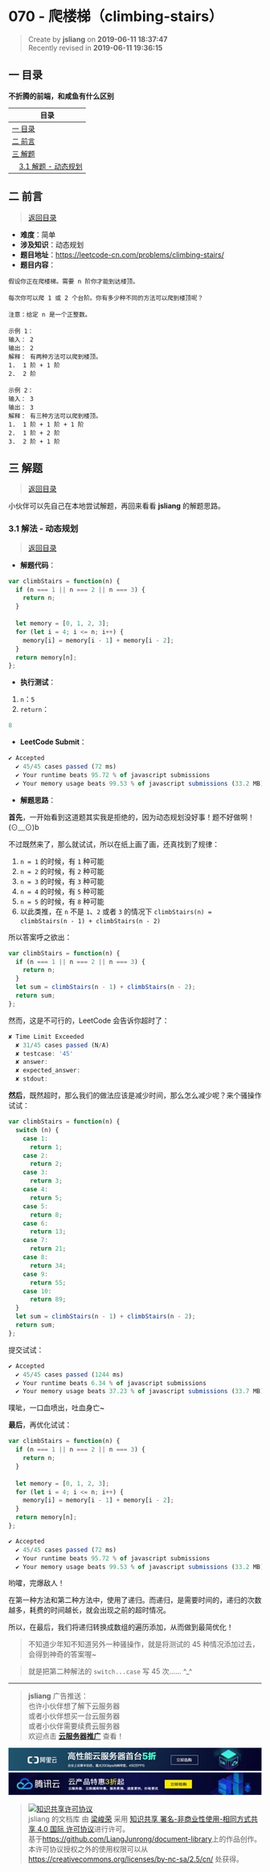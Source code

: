070 - 爬楼梯（climbing-stairs）
===

> Create by **jsliang** on **2019-06-11 18:37:47**  
> Recently revised in **2019-06-11 19:36:15**

## <a name="chapter-one" id="chapter-one">一 目录</a>

**不折腾的前端，和咸鱼有什么区别**

| 目录 |
| --- | 
| [一 目录](#chapter-one) | 
| <a name="catalog-chapter-two" id="catalog-chapter-two"></a>[二 前言](#chapter-two) |
| <a name="catalog-chapter-three" id="catalog-chapter-three"></a>[三 解题](#chapter-three) |
| &emsp;[3.1 解题 - 动态规划](#chapter-three-one) |

## <a name="chapter-two" id="chapter-two">二 前言</a>

> [返回目录](#chapter-one)

* **难度**：简单
* **涉及知识**：动态规划
* **题目地址**：https://leetcode-cn.com/problems/climbing-stairs/
* **题目内容**：

```
假设你正在爬楼梯。需要 n 阶你才能到达楼顶。

每次你可以爬 1 或 2 个台阶。你有多少种不同的方法可以爬到楼顶呢？

注意：给定 n 是一个正整数。

示例 1：
输入： 2
输出： 2
解释： 有两种方法可以爬到楼顶。
1.  1 阶 + 1 阶
2.  2 阶

示例 2：
输入： 3
输出： 3
解释： 有三种方法可以爬到楼顶。
1.  1 阶 + 1 阶 + 1 阶
2.  1 阶 + 2 阶
3.  2 阶 + 1 阶
```

## <a name="chapter-three" id="chapter-threed">三 解题</a>

> [返回目录](#chapter-one)

小伙伴可以先自己在本地尝试解题，再回来看看 **jsliang** 的解题思路。

### <a name="chapter-three-one" id="chapter-three-one">3.1 解法 - 动态规划</a>

> [返回目录](#chapter-one)

* **解题代码**：

```js
var climbStairs = function(n) {
  if (n === 1 || n === 2 || n === 3) {
    return n;
  }

  let memory = [0, 1, 2, 3];
  for (let i = 4; i <= n; i++) {
    memory[i] = memory[i - 1] + memory[i - 2];
  }
  return memory[n];
};
```

* **执行测试**：

1. `n`：`5`
2. `return`：

```js
8
```

* **LeetCode Submit**：

```js
✔ Accepted
  ✔ 45/45 cases passed (72 ms)
  ✔ Your runtime beats 95.72 % of javascript submissions
  ✔ Your memory usage beats 99.53 % of javascript submissions (33.2 MB)
```

* **解题思路**：

**首先**，一开始看到这道题其实我是拒绝的，因为动态规划没好事！题不好做啊！(⊙﹏⊙)b

不过既然来了，那么就试试，所以在纸上画了画，还真找到了规律：

1. `n = 1` 的时候，有 `1` 种可能
2. `n = 2` 的时候，有 `2` 种可能
3. `n = 3` 的时候，有 `3` 种可能
4. `n = 4` 的时候，有 `5` 种可能
5. `n = 5` 的时候，有 `8` 种可能
6. 以此类推，在 `n` 不是 `1`、`2` 或者 `3` 的情况下 `climbStairs(n) = climbStairs(n - 1) + climbStairs(n - 2)`

所以答案呼之欲出：

```js
var climbStairs = function(n) {
  if (n === 1 || n === 2 || n === 3) {
    return n;
  }
  let sum = climbStairs(n - 1) + climbStairs(n - 2);
  return sum;
};
```

然而，这是不可行的，LeetCode 会告诉你超时了：

```js
✘ Time Limit Exceeded
  ✘ 31/45 cases passed (N/A)
  ✘ testcase: '45'
  ✘ answer: 
  ✘ expected_answer: 
  ✘ stdout:
```

**然后**，既然超时，那么我们的做法应该是减少时间，那么怎么减少呢？来个骚操作试试：

```js
var climbStairs = function(n) {
  switch (n) {
    case 1:
      return 1;
    case 2:
      return 2;
    case 3:
      return 3;
    case 4:
      return 5;
    case 5:
      return 8;
    case 6:
      return 13;
    case 7:
      return 21;
    case 8:
      return 34;
    case 9:
      return 55;
    case 10:
      return 89;
  }
  let sum = climbStairs(n - 1) + climbStairs(n - 2);
  return sum;
};
```

提交试试：

```js
✔ Accepted
  ✔ 45/45 cases passed (1244 ms)
  ✔ Your runtime beats 6.34 % of javascript submissions
  ✔ Your memory usage beats 37.23 % of javascript submissions (33.7 MB)
```

噗呲，一口血喷出，吐血身亡~

**最后**，再优化试试：

```js
var climbStairs = function(n) {
  if (n === 1 || n === 2 || n === 3) {
    return n;
  }

  let memory = [0, 1, 2, 3];
  for (let i = 4; i <= n; i++) {
    memory[i] = memory[i - 1] + memory[i - 2];
  }
  return memory[n];
};
```

```js
✔ Accepted
  ✔ 45/45 cases passed (72 ms)
  ✔ Your runtime beats 95.72 % of javascript submissions
  ✔ Your memory usage beats 99.53 % of javascript submissions (33.2 MB)
```

哟嚯，完爆敌人！

在第一种方法和第二种方法中，使用了递归。而递归，是需要时间的，递归的次数越多，耗费的时间越长，就会出现之前的超时情况。

所以，在最后，我们将递归转换成数组的遍历添加，从而做到最简优化！

> 不知道少年知不知道另外一种骚操作，就是将测试的 45 种情况添加过去，会得到神奇的答案喔~

> 就是把第二种解法的 `switch...case` 写 45 次…… ^_^

---

> **jsliang** 广告推送：  
> 也许小伙伴想了解下云服务器  
> 或者小伙伴想买一台云服务器  
> 或者小伙伴需要续费云服务器  
> 欢迎点击 **[云服务器推广](https://github.com/LiangJunrong/document-library/blob/master/other-library/Monologue/%E7%A8%B3%E9%A3%9F%E8%89%B0%E9%9A%BE.md)** 查看！

[![图](../../../public-repertory/img/z-small-seek-ali-3.jpg)](https://promotion.aliyun.com/ntms/act/qwbk.html?userCode=w7hismrh)
[![图](../../../public-repertory/img/z-small-seek-tencent-2.jpg)](https://cloud.tencent.com/redirect.php?redirect=1014&cps_key=49f647c99fce1a9f0b4e1eeb1be484c9&from=console)

> <a rel="license" href="http://creativecommons.org/licenses/by-nc-sa/4.0/"><img alt="知识共享许可协议" style="border-width:0" src="https://i.creativecommons.org/l/by-nc-sa/4.0/88x31.png" /></a><br /><span xmlns:dct="http://purl.org/dc/terms/" property="dct:title">jsliang 的文档库</span> 由 <a xmlns:cc="http://creativecommons.org/ns#" href="https://github.com/LiangJunrong/document-library" property="cc:attributionName" rel="cc:attributionURL">梁峻荣</a> 采用 <a rel="license" href="http://creativecommons.org/licenses/by-nc-sa/4.0/">知识共享 署名-非商业性使用-相同方式共享 4.0 国际 许可协议</a>进行许可。<br />基于<a xmlns:dct="http://purl.org/dc/terms/" href="https://github.com/LiangJunrong/document-library" rel="dct:source">https://github.com/LiangJunrong/document-library</a>上的作品创作。<br />本许可协议授权之外的使用权限可以从 <a xmlns:cc="http://creativecommons.org/ns#" href="https://creativecommons.org/licenses/by-nc-sa/2.5/cn/" rel="cc:morePermissions">https://creativecommons.org/licenses/by-nc-sa/2.5/cn/</a> 处获得。